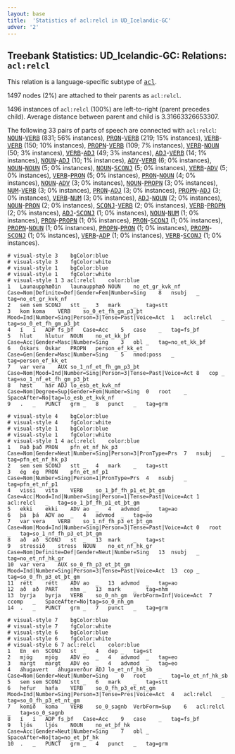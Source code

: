 ```yaml
---
layout: base
title:  'Statistics of acl:relcl in UD_Icelandic-GC'
udver: '2'
---
```


## Treebank Statistics: UD_Icelandic-GC: Relations: `acl:relcl`

This relation is a language-specific subtype of <tt><a href="is_gc-dep-acl.html">acl</a></tt>.

1497 nodes (2%) are attached to their parents as `acl:relcl`.

1496 instances of `acl:relcl` (100%) are left-to-right (parent precedes child).
Average distance between parent and child is 3.31663326653307.

The following 33 pairs of parts of speech are connected with `acl:relcl`: <tt><a href="is_gc-pos-NOUN.html">NOUN</a></tt>-<tt><a href="is_gc-pos-VERB.html">VERB</a></tt> (831; 56% instances), <tt><a href="is_gc-pos-PRON.html">PRON</a></tt>-<tt><a href="is_gc-pos-VERB.html">VERB</a></tt> (219; 15% instances), <tt><a href="is_gc-pos-VERB.html">VERB</a></tt>-<tt><a href="is_gc-pos-VERB.html">VERB</a></tt> (150; 10% instances), <tt><a href="is_gc-pos-PROPN.html">PROPN</a></tt>-<tt><a href="is_gc-pos-VERB.html">VERB</a></tt> (109; 7% instances), <tt><a href="is_gc-pos-VERB.html">VERB</a></tt>-<tt><a href="is_gc-pos-NOUN.html">NOUN</a></tt> (50; 3% instances), <tt><a href="is_gc-pos-VERB.html">VERB</a></tt>-<tt><a href="is_gc-pos-ADJ.html">ADJ</a></tt> (49; 3% instances), <tt><a href="is_gc-pos-ADJ.html">ADJ</a></tt>-<tt><a href="is_gc-pos-VERB.html">VERB</a></tt> (14; 1% instances), <tt><a href="is_gc-pos-NOUN.html">NOUN</a></tt>-<tt><a href="is_gc-pos-ADJ.html">ADJ</a></tt> (10; 1% instances), <tt><a href="is_gc-pos-ADV.html">ADV</a></tt>-<tt><a href="is_gc-pos-VERB.html">VERB</a></tt> (6; 0% instances), <tt><a href="is_gc-pos-NOUN.html">NOUN</a></tt>-<tt><a href="is_gc-pos-NOUN.html">NOUN</a></tt> (5; 0% instances), <tt><a href="is_gc-pos-NOUN.html">NOUN</a></tt>-<tt><a href="is_gc-pos-SCONJ.html">SCONJ</a></tt> (5; 0% instances), <tt><a href="is_gc-pos-VERB.html">VERB</a></tt>-<tt><a href="is_gc-pos-ADV.html">ADV</a></tt> (5; 0% instances), <tt><a href="is_gc-pos-VERB.html">VERB</a></tt>-<tt><a href="is_gc-pos-PRON.html">PRON</a></tt> (5; 0% instances), <tt><a href="is_gc-pos-PRON.html">PRON</a></tt>-<tt><a href="is_gc-pos-NOUN.html">NOUN</a></tt> (4; 0% instances), <tt><a href="is_gc-pos-NOUN.html">NOUN</a></tt>-<tt><a href="is_gc-pos-ADV.html">ADV</a></tt> (3; 0% instances), <tt><a href="is_gc-pos-NOUN.html">NOUN</a></tt>-<tt><a href="is_gc-pos-PROPN.html">PROPN</a></tt> (3; 0% instances), <tt><a href="is_gc-pos-NUM.html">NUM</a></tt>-<tt><a href="is_gc-pos-VERB.html">VERB</a></tt> (3; 0% instances), <tt><a href="is_gc-pos-PRON.html">PRON</a></tt>-<tt><a href="is_gc-pos-ADJ.html">ADJ</a></tt> (3; 0% instances), <tt><a href="is_gc-pos-PROPN.html">PROPN</a></tt>-<tt><a href="is_gc-pos-ADJ.html">ADJ</a></tt> (3; 0% instances), <tt><a href="is_gc-pos-VERB.html">VERB</a></tt>-<tt><a href="is_gc-pos-NUM.html">NUM</a></tt> (3; 0% instances), <tt><a href="is_gc-pos-ADJ.html">ADJ</a></tt>-<tt><a href="is_gc-pos-NOUN.html">NOUN</a></tt> (2; 0% instances), <tt><a href="is_gc-pos-NOUN.html">NOUN</a></tt>-<tt><a href="is_gc-pos-PRON.html">PRON</a></tt> (2; 0% instances), <tt><a href="is_gc-pos-SCONJ.html">SCONJ</a></tt>-<tt><a href="is_gc-pos-VERB.html">VERB</a></tt> (2; 0% instances), <tt><a href="is_gc-pos-VERB.html">VERB</a></tt>-<tt><a href="is_gc-pos-PROPN.html">PROPN</a></tt> (2; 0% instances), <tt><a href="is_gc-pos-ADJ.html">ADJ</a></tt>-<tt><a href="is_gc-pos-SCONJ.html">SCONJ</a></tt> (1; 0% instances), <tt><a href="is_gc-pos-NOUN.html">NOUN</a></tt>-<tt><a href="is_gc-pos-NUM.html">NUM</a></tt> (1; 0% instances), <tt><a href="is_gc-pos-PRON.html">PRON</a></tt>-<tt><a href="is_gc-pos-PROPN.html">PROPN</a></tt> (1; 0% instances), <tt><a href="is_gc-pos-PRON.html">PRON</a></tt>-<tt><a href="is_gc-pos-SCONJ.html">SCONJ</a></tt> (1; 0% instances), <tt><a href="is_gc-pos-PROPN.html">PROPN</a></tt>-<tt><a href="is_gc-pos-NOUN.html">NOUN</a></tt> (1; 0% instances), <tt><a href="is_gc-pos-PROPN.html">PROPN</a></tt>-<tt><a href="is_gc-pos-PRON.html">PRON</a></tt> (1; 0% instances), <tt><a href="is_gc-pos-PROPN.html">PROPN</a></tt>-<tt><a href="is_gc-pos-SCONJ.html">SCONJ</a></tt> (1; 0% instances), <tt><a href="is_gc-pos-VERB.html">VERB</a></tt>-<tt><a href="is_gc-pos-ADP.html">ADP</a></tt> (1; 0% instances), <tt><a href="is_gc-pos-VERB.html">VERB</a></tt>-<tt><a href="is_gc-pos-SCONJ.html">SCONJ</a></tt> (1; 0% instances).


~~~ conllu
# visual-style 3	bgColor:blue
# visual-style 3	fgColor:white
# visual-style 1	bgColor:blue
# visual-style 1	fgColor:white
# visual-style 1 3 acl:relcl	color:blue
1	Launaupphæðin	launaupphæð	NOUN	no_et_gr_kvk_nf	Case=Nom|Definite=Def|Gender=Fem|Number=Sing	8	nsubj	_	tag=no_et_gr_kvk_nf
2	sem	sem	SCONJ	stt	_	3	mark	_	tag=stt
3	kom	koma	VERB	so_0_et_fh_gm_p3_þt	Mood=Ind|Number=Sing|Person=3|Tense=Past|Voice=Act	1	acl:relcl	_	tag=so_0_et_fh_gm_p3_þt
4	í	í	ADP	fs_þf	Case=Acc	5	case	_	tag=fs_þf
5	hlut	hlutur	NOUN	no_et_kk_þf	Case=Acc|Gender=Masc|Number=Sing	3	obl	_	tag=no_et_kk_þf
6	Óskars	Óskar	PROPN	person_ef_kk_et	Case=Gen|Gender=Masc|Number=Sing	5	nmod:poss	_	tag=person_ef_kk_et
7	var	vera	AUX	so_1_nf_et_fh_gm_p3_þt	Case=Nom|Mood=Ind|Number=Sing|Person=3|Tense=Past|Voice=Act	8	cop	_	tag=so_1_nf_et_fh_gm_p3_þt
8	hæst	hár	ADJ	lo_esb_et_kvk_nf	Case=Nom|Degree=Sup|Gender=Fem|Number=Sing	0	root	_	SpaceAfter=No|tag=lo_esb_et_kvk_nf
9	.	_	PUNCT	grm	_	8	punct	_	tag=grm

~~~


~~~ conllu
# visual-style 4	bgColor:blue
# visual-style 4	fgColor:white
# visual-style 1	bgColor:blue
# visual-style 1	fgColor:white
# visual-style 1 4 acl:relcl	color:blue
1	Það	það	PRON	pfn_et_nf_hk_p3	Case=Nom|Gender=Neut|Number=Sing|Person=3|PronType=Prs	7	nsubj	_	tag=pfn_et_nf_hk_p3
2	sem	sem	SCONJ	stt	_	4	mark	_	tag=stt
3	ég	ég	PRON	pfn_et_nf_p1	Case=Nom|Number=Sing|Person=1|PronType=Prs	4	nsubj	_	tag=pfn_et_nf_p1
4	vissi	vita	VERB	so_1_þf_fh_p1_et_þt_gm	Case=Acc|Mood=Ind|Number=Sing|Person=1|Tense=Past|Voice=Act	1	acl:relcl	_	tag=so_1_þf_fh_p1_et_þt_gm
5	ekki	ekki	ADV	ao	_	4	advmod	_	tag=ao
6	þá	þá	ADV	ao	_	4	advmod	_	tag=ao
7	var	vera	VERB	so_1_nf_fh_p3_et_þt_gm	Case=Nom|Mood=Ind|Number=Sing|Person=3|Tense=Past|Voice=Act	0	root	_	tag=so_1_nf_fh_p3_et_þt_gm
8	að	að	SCONJ	st	_	13	mark	_	tag=st
9	stressið	stress	NOUN	no_et_nf_hk_gr	Case=Nom|Definite=Def|Gender=Neut|Number=Sing	13	nsubj	_	tag=no_et_nf_hk_gr
10	var	vera	AUX	so_0_fh_p3_et_þt_gm	Mood=Ind|Number=Sing|Person=3|Tense=Past|Voice=Act	13	cop	_	tag=so_0_fh_p3_et_þt_gm
11	rétt	rétt	ADV	ao	_	13	advmod	_	tag=ao
12	að	að	PART	nhm	_	13	mark	_	tag=nhm
13	byrja	byrja	VERB	so_0_nh_gm	VerbForm=Inf|Voice=Act	7	ccomp	_	SpaceAfter=No|tag=so_0_nh_gm
14	.	_	PUNCT	grm	_	7	punct	_	tag=grm

~~~


~~~ conllu
# visual-style 7	bgColor:blue
# visual-style 7	fgColor:white
# visual-style 6	bgColor:blue
# visual-style 6	fgColor:white
# visual-style 6 7 acl:relcl	color:blue
1	En	en	SCONJ	st	_	4	dep	_	tag=st
2	mjög	mjög	ADV	eo	_	4	advmod	_	tag=eo
3	margt	margt	ADV	eo	_	4	advmod	_	tag=eo
4	áhugavert	áhugaverður	ADJ	lo_et_nf_hk_sb	Case=Nom|Gender=Neut|Number=Sing	0	root	_	tag=lo_et_nf_hk_sb
5	sem	sem	SCONJ	stt	_	6	mark	_	tag=stt
6	hefur	hafa	VERB	so_0_fh_p3_et_nt_gm	Mood=Ind|Number=Sing|Person=3|Tense=Pres|Voice=Act	4	acl:relcl	_	tag=so_0_fh_p3_et_nt_gm
7	komið	koma	VERB	so_0_sagnb	VerbForm=Sup	6	acl:relcl	_	tag=so_0_sagnb
8	í	í	ADP	fs_þf	Case=Acc	9	case	_	tag=fs_þf
9	ljós	ljós	NOUN	no_et_þf_hk	Case=Acc|Gender=Neut|Number=Sing	7	obl	_	SpaceAfter=No|tag=no_et_þf_hk
10	.	_	PUNCT	grm	_	4	punct	_	tag=grm

~~~


